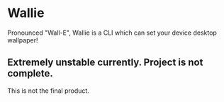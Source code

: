 # Wallie
Pronounced "Wall-E", Wallie is a CLI which can set your device desktop wallpaper!

## Extremely unstable currently. Project is not complete.
This is not the final product.

